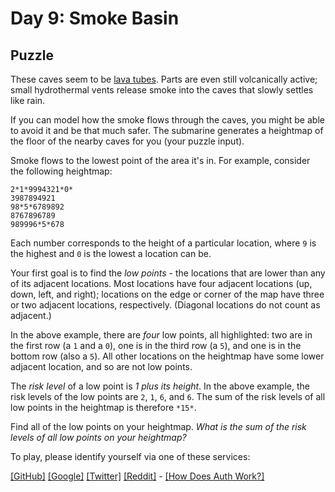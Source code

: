 # Day 9: Smoke Basin

## Puzzle

These caves seem to be [lava tubes](https://en.wikipedia.org/wiki/Lava_tube). Parts are even still volcanically active; small hydrothermal vents release smoke into the caves that slowly settles like rain.


If you can model how the smoke flows through the caves, you might be able to avoid it and be that much safer. The submarine generates a heightmap of the floor of the nearby caves for you (your puzzle input).


Smoke flows to the lowest point of the area it's in. For example, consider the following heightmap:



```
2*1*9994321*0*
3987894921
98*5*6789892
8767896789
989996*5*678

```

Each number corresponds to the height of a particular location, where `9` is the highest and `0` is the lowest a location can be.


Your first goal is to find the *low points* - the locations that are lower than any of its adjacent locations. Most locations have four adjacent locations (up, down, left, and right); locations on the edge or corner of the map have three or two adjacent locations, respectively. (Diagonal locations do not count as adjacent.)


In the above example, there are *four* low points, all highlighted: two are in the first row (a `1` and a `0`), one is in the third row (a `5`), and one is in the bottom row (also a `5`). All other locations on the heightmap have some lower adjacent location, and so are not low points.


The *risk level* of a low point is *1 plus its height*. In the above example, the risk levels of the low points are `2`, `1`, `6`, and `6`. The sum of the risk levels of all low points in the heightmap is therefore `*15*`.


Find all of the low points on your heightmap. *What is the sum of the risk levels of all low points on your heightmap?*



To play, please identify yourself via one of these services:


[[GitHub]](/auth/github) [[Google]](/auth/google) [[Twitter]](/auth/twitter) [[Reddit]](/auth/reddit) - [[How Does Auth Work?]](/about#faq_auth)
